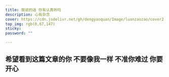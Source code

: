 ```yaml
---
title: 我说的话 你有认真听吗
description: 心有杂念
cover: https://cdn.jsdelivr.net/gh/dengyaoquan/Image/luanzaozao/cover2.png
top_img: rgb(0,67,147)
sticky: 
password: ""

---
```


## 希望看到这篇文章的你 不要像我一样 不准你难过 你要开心